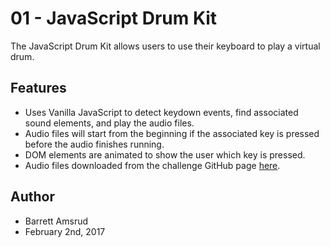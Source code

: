 # 01 - JavaScript Drum Kit

The JavaScript Drum Kit allows users to use their keyboard to play a virtual drum.

## Features

- Uses Vanilla JavaScript to detect keydown events, find associated sound elements, and play the audio files.
- Audio files will start from the beginning if the associated key is pressed before the audio finishes running.
- DOM elements are animated to show the user which key is pressed.
- Audio files downloaded from the challenge GitHub page [here](https://github.com/wesbos/JavaScript30/tree/master/01%20-%20JavaScript%20Drum%20Kit).

## Author

- Barrett Amsrud
- February 2nd, 2017
